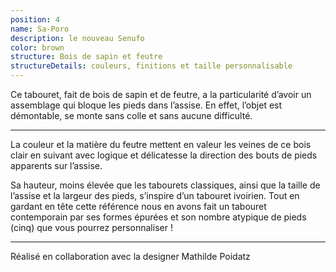 ```yaml
---
position: 4
name: Sa-Poro
description: le nouveau Senufo
color: brown
structure: Bois de sapin et feutre
structureDetails: couleurs, finitions et taille personnalisable
---
```


Ce tabouret, fait de bois de sapin et de feutre, a la particularité d’avoir un assemblage qui bloque les pieds dans
l’assise. En effet, l’objet est démontable, se monte sans colle et sans aucune difficulté.

---

La couleur et la matière du feutre mettent en valeur les veines de ce bois clair en suivant avec logique et délicatesse
la direction des bouts de pieds apparents sur l’assise.

Sa hauteur, moins élevée que les tabourets classiques, ainsi que la taille de l’assise et la largeur des pieds,
s’inspire d’un tabouret ivoirien. Tout en gardant en tête cette référence nous en avons fait un tabouret contemporain
par ses formes épurées et son nombre atypique de pieds (cinq) que vous pourrez personnaliser !

---

Réalisé en collaboration avec la designer Mathilde Poidatz
